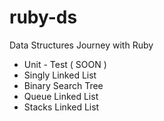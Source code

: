 # ruby-ds

Data Structures Journey with Ruby
 - Unit - Test ( SOON )
 - Singly Linked List
 - Binary Search Tree
 - Queue Linked List
 - Stacks Linked List
 
